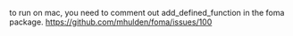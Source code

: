 to run on mac, you need to comment out add_defined_function in the foma package. https://github.com/mhulden/foma/issues/100
